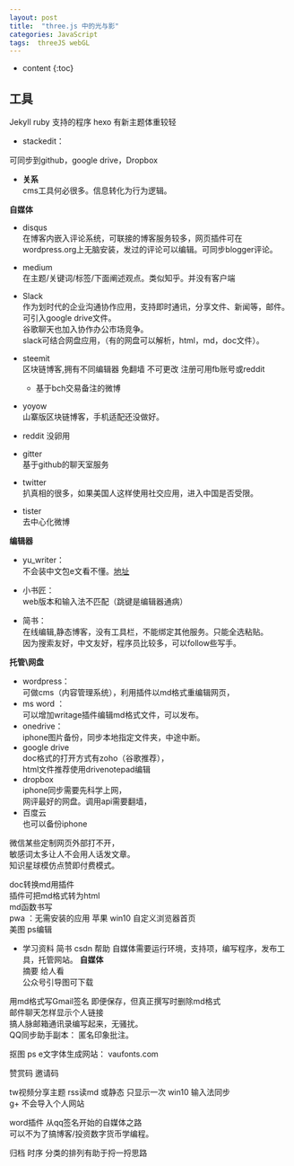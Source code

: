 ```yaml
---
layout: post
title:  "three.js 中的光与影"
categories: JavaScript
tags:  threeJS webGL
---
```


* content
{:toc}

## 工具  

Jekyll
ruby 支持的程序 
hexo
有新主题体重较轻     

- stackedit：  

可同步到github，google drive，Dropbox  


- **关系**   
cms工具何必很多。信息转化为行为逻辑。  


**自媒体**  
- disqus  
在博客内嵌入评论系统，可联接的博客服务较多，网页插件可在wordpress.org上无脑安装，发过的评论可以编辑。可同步blogger评论。  
- medium   
在主题/关键词/标签/下面阐述观点。类似知乎。并没有客户端
- Slack  
作为划时代的企业沟通协作应用，支持即时通讯，分享文件、新闻等，邮件。  
可引入google drive文件。  
谷歌聊天也加入协作办公市场竞争。  
slack可结合网盘应用，（有的网盘可以解析，html，md，doc文件）。

- steemit  
区块链博客,拥有不同编辑器 免翻墙 不可更改  注册可用fb账号或reddit  
  - 基于bch交易备注的微博  
- yoyow  
山寨版区块链博客，手机适配还没做好。
- reddit
没卵用
- gitter  
基于github的聊天室服务  
- twitter  
扒真相的很多，如果美国人这样使用社交应用，进入中国是否受限。  
- tister  
去中心化微博   


**编辑器**    
- yu_writer：  
不会装中文包e文看不懂。[地址](https://ivarptr.github.io/yu-writer.site/index.html)   
- 小书匠：  
web版本和输入法不匹配（跳键是编辑器通病）  


- 简书：  
在线编辑,静态博客，没有工具栏，不能绑定其他服务。只能全选粘贴。  
因为搜索友好，中文友好，程序员比较多，可以follow些写手。  

**托管\网盘**   
- wordpress：  
可做cms（内容管理系统），利用插件以md格式重编辑网页，  
- ms word ：  
可以增加writage插件编辑md格式文件，可以发布。   
- onedrive：  
iphone图片备份，同步本地指定文件夹，中途中断。  
- google drive     
doc格式的打开方式有zoho（谷歌推荐），  
html文件推荐使用drivenotepad编辑  
- dropbox   
iphone同步需要先科学上网，  
网评最好的网盘。调用api需要翻墙，  
- 百度云  
也可以备份iphone  

微信某些定制网页外部打不开，  
敏感词太多让人不会用人话发文章。  
知识星球模仿点赞即付费模式。   

 doc转换md用插件    
 插件可把md格式转为html  
   md函数书写    
 pwa ：无需安装的应用   苹果 win10 自定义浏览器首页   
美图  ps编辑  

 - 学习资料
 简书   csdn  帮助 自媒体需要运行环境，支持项，编写程序，发布工具，托管网站。
 **自媒体**  
 摘要 给人看   
 公众号引导图可下载   

 用md格式写Gmail签名 即便保存，但真正撰写时删除md格式   
 邮件聊天怎样显示个人链接   
 搞人脉邮箱通讯录编写起来，无骚扰。  
 QQ同步助手副本： 匿名印象批注。   

 抠图 ps
 e文字体生成网站： vaufonts.com

 赞赏码  邀请码  

 tw视频分享主题
 rss读md 或静态 只显示一次
 win10 输入法同步  
 g+ 不会导入个人网站  

 word插件
 从qq签名开始的自媒体之路  
 可以不为了搞博客/投资数字货币学编程。  

 归档 时序 分类的排列有助于捋一捋思路  
